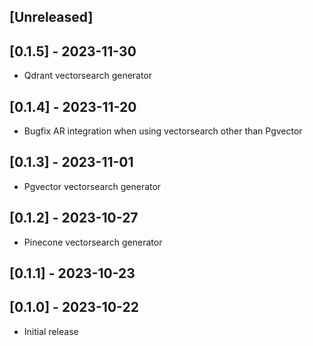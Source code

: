 ## [Unreleased]

## [0.1.5] - 2023-11-30
- Qdrant vectorsearch generator

## [0.1.4] - 2023-11-20
- Bugfix AR integration when using vectorsearch other than Pgvector

## [0.1.3] - 2023-11-01
- Pgvector vectorsearch generator

## [0.1.2] - 2023-10-27
- Pinecone vectorsearch generator

## [0.1.1] - 2023-10-23

## [0.1.0] - 2023-10-22
- Initial release
